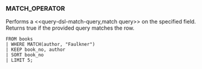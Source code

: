 <!--
This is generated by ESQL's AbstractFunctionTestCase. Do no edit it. See ../README.md for how to regenerate it.
-->

### MATCH_OPERATOR
Performs a <<query-dsl-match-query,match query>> on the specified field. Returns true if the provided query matches the row.

```
FROM books 
| WHERE MATCH(author, "Faulkner")
| KEEP book_no, author 
| SORT book_no 
| LIMIT 5;
```
